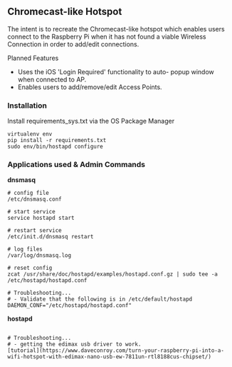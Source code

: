 ## Chromecast-like Hotspot ##

The intent is to recreate the Chromecast-like hotspot
which enables users connect to the Raspberry Pi when
it has not found a viable Wireless Connection in order
to add/edit connections.

Planned Features

- Uses the iOS 'Login Required' functionality to auto-
popup window when connected to AP.
- Enables users to add/remove/edit Access Points.

### Installation ###

Install requirements_sys.txt via the OS Package Manager

```
virtualenv env
pip install -r requirements.txt
sudo env/bin/hostapd configure
```


### Applications used & Admin Commands ###

**dnsmasq**

```
# config file
/etc/dnsmasq.conf

# start service
service hostapd start

# restart service
/etc/init.d/dnsmasq restart

# log files
/var/log/dnsmasq.log

# reset config
zcat /usr/share/doc/hostapd/examples/hostapd.conf.gz | sudo tee -a /etc/hostapd/hostapd.conf

# Troubleshooting...
# - Validate that the following is in /etc/default/hostapd
DAEMON_CONF="/etc/hostapd/hostapd.conf"

```

**hostapd**

```

# Troubleshooting...
# - getting the edimax usb driver to work.
[tutorial](https://www.daveconroy.com/turn-your-raspberry-pi-into-a-wifi-hotspot-with-edimax-nano-usb-ew-7811un-rtl8188cus-chipset/)
```